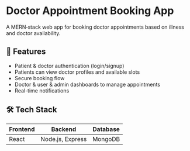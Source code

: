 # Doctor Appointment Booking App

A MERN‑stack web app for booking doctor appointments based on illness and doctor availability.

## 🌟 Features

- Patient & doctor authentication (login/signup)
- Patients can view doctor profiles and available slots
- Secure booking flow
- Doctor & user & admin dashboards to manage appointments
- Real-time notifications 

## 🛠 Tech Stack

| Frontend         | Backend           | Database         | 
|------------------|-------------------|------------------|
| React            | Node.js, Express  |          MongoDB |





